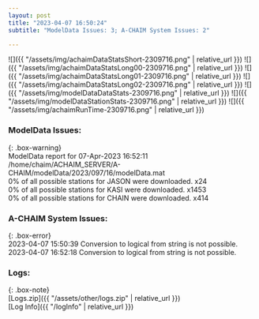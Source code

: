 ```yaml
---
layout: post
title: "2023-04-07 16:50:24"
subtitle: "ModelData Issues: 3; A-CHAIM System Issues: 2"

---
```


![]({{ "/assets/img/achaimDataStatsShort-2309716.png" | relative_url }})
![]({{ "/assets/img/achaimDataStatsLong00-2309716.png" | relative_url }})
![]({{ "/assets/img/achaimDataStatsLong01-2309716.png" | relative_url }})
![]({{ "/assets/img/achaimDataStatsLong02-2309716.png" | relative_url }})
![]({{ "/assets/img/modelDataDataStats-2309716.png" | relative_url }})
![]({{ "/assets/img/modelDataStationStats-2309716.png" | relative_url }})
![]({{ "/assets/img/achaimRunTime-2309716.png" | relative_url }})


### ModelData Issues:  
  
{: .box-warning}  
 ModelData report for 07-Apr-2023 16:52:11   
 /home/chaim/ACHAIM_SERVER/A-CHAIM/modelData/2023/097/16/modelData.mat   
 0% of all possible stations for JASON were downloaded. x24   
 0% of all possible stations for KASI were downloaded. x1453   
 0% of all possible stations for CHAIN were downloaded. x414   
  
### A-CHAIM System Issues:  
  
{: .box-error}  
2023-04-07 15:50:39 Conversion to logical from string is not possible.  
2023-04-07 16:52:18 Conversion to logical from string is not possible.  

### Logs:  
  
{: .box-note}  
[Logs.zip]({{ "/assets/other/logs.zip" | relative_url }})  
[Log Info]({{ "/logInfo" | relative_url }})  
